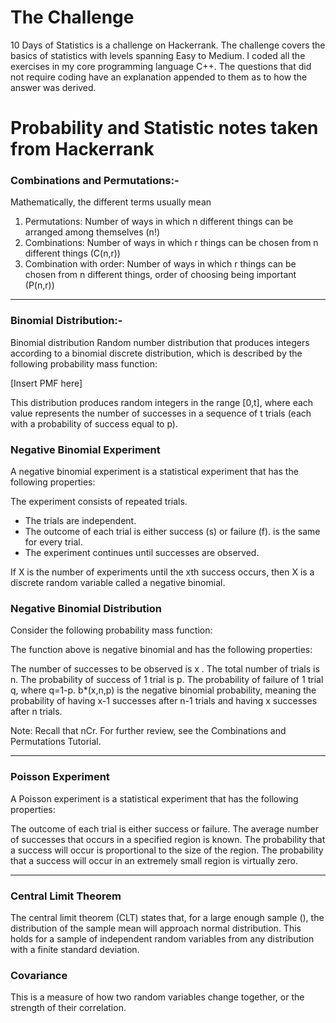 # The Challenge
10 Days of Statistics is a challenge on Hackerrank. The challenge covers the basics of statistics with levels spanning Easy to Medium.  I coded all the exercises in my core programming language C++. The questions that did not require coding have an explanation appended to them as to how the answer was derived. 

# Probability and Statistic notes taken from Hackerrank


### Combinations and Permutations:-
Mathematically, the different terms usually mean
1. Permutations: Number of ways in which n different things can be arranged among themselves (n!)
2. Combinations: Number of ways in which r things can be chosen from n different things (C(n,r))
3. Combination with order: Number of ways in which r things can be chosen from n different things, order of choosing being important (P(n,r))

-------------------------------------------------------------------------------------------------------------------------------------
### Binomial Distribution:-
Binomial distribution
Random number distribution that produces integers according to a binomial discrete distribution, which is described by the following probability mass function:


[Insert PMF here]
 

This distribution produces random integers in the range [0,t], where each value represents the number of successes in a sequence of t trials (each with a probability of success equal to p).


### Negative Binomial Experiment
A negative binomial experiment is a statistical experiment that has the following properties:

The experiment consists of  repeated trials.
- The trials are independent.
- The outcome of each trial is either success (s) or failure (f).
  is the same for every trial.
- The experiment continues until  successes are observed. 

If X is the number of experiments until the xth success occurs, then X is a discrete random variable called a negative binomial.

### Negative Binomial Distribution
Consider the following probability mass function:

The function above is negative binomial and has the following properties:

The number of successes to be observed is x .
The total number of trials is n.
The probability of success of 1 trial is p.
The probability of failure of 1 trial q, where q=1-p.
b*(x,n,p) is the negative binomial probability, meaning the probability of having x-1 successes after n-1 trials and having x successes after n trials. 

Note: Recall that nCr. For further review, see the Combinations and Permutations Tutorial. 

---------------------------------------------------------------------------------------------------------------------------------------
### Poisson Experiment
A Poisson experiment is a statistical experiment that has the following properties: 


The outcome of each trial is either success or failure.
The average number of successes  that occurs in a specified region is known.
The probability that a success will occur is proportional to the size of the region.
The probability that a success will occur in an extremely small region is virtually zero. 

---------------------------------------------------------------------------------------------------------------------------------------
### Central Limit Theorem
The central limit theorem (CLT) states that, for a large enough sample (), the distribution of the sample mean will approach normal distribution. This holds for a sample of independent random variables from any distribution with a finite standard deviation. 

### Covariance
This is a measure of how two random variables change together, or the strength of their correlation. 
